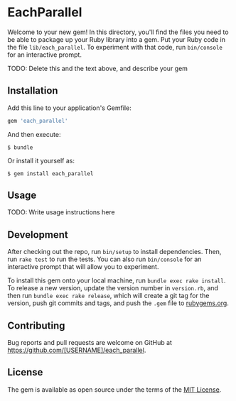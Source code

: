 # EachParallel

Welcome to your new gem! In this directory, you'll find the files you need to be able to package up your Ruby library into a gem. Put your Ruby code in the file `lib/each_parallel`. To experiment with that code, run `bin/console` for an interactive prompt.

TODO: Delete this and the text above, and describe your gem

## Installation

Add this line to your application's Gemfile:

```ruby
gem 'each_parallel'
```

And then execute:

    $ bundle

Or install it yourself as:

    $ gem install each_parallel

## Usage

TODO: Write usage instructions here

## Development

After checking out the repo, run `bin/setup` to install dependencies. Then, run `rake test` to run the tests. You can also run `bin/console` for an interactive prompt that will allow you to experiment.

To install this gem onto your local machine, run `bundle exec rake install`. To release a new version, update the version number in `version.rb`, and then run `bundle exec rake release`, which will create a git tag for the version, push git commits and tags, and push the `.gem` file to [rubygems.org](https://rubygems.org).

## Contributing

Bug reports and pull requests are welcome on GitHub at https://github.com/[USERNAME]/each_parallel.

## License

The gem is available as open source under the terms of the [MIT License](https://opensource.org/licenses/MIT).
